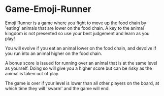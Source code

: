 # Game-Emoji-Runner

Emoji Runner is a game where you fight to move up the food chain by 'eating' animals that are lower on the food chain. A key to the animal kingdom is not presented so use your best judgement and learn as you play! 

You will evolve if you eat an animal lower on the food chain, and devolve if you run into an animal higher on the food chain.

A bonus score is issued for running over an animal that is at the same level as yourself. Doing so will give you a higher score but can be risky as the animal is taken out of play.

The game is over if your level is lower than all other players on the board, at which time they will 'swarm' and the game will end. 
